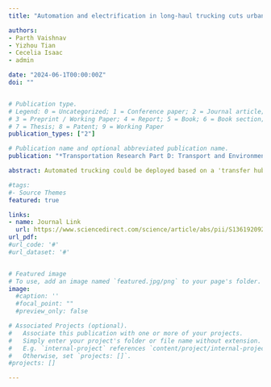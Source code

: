 ```yaml
---
title: "Automation and electrification in long-haul trucking cuts urban health and environmental damages" 

authors:
- Parth Vaishnav
- Yizhou Tian
- Cecelia Isaac
- admin 

date: "2024-06-1T00:00:00Z"
doi: ""


# Publication type.
# Legend: 0 = Uncategorized; 1 = Conference paper; 2 = Journal article;
# 3 = Preprint / Working Paper; 4 = Report; 5 = Book; 6 = Book section;
# 7 = Thesis; 8 = Patent; 9 = Working Paper
publication_types: ["2"]

# Publication name and optional abbreviated publication name.
publication: "*Transportation Research Part D: Transport and Environment*"

abstract: Automated trucking could be deployed based on a 'transfer hub' model. Human driven tractors will haul loads from urban origins to transfer hubs at the edge of Interstates; automated tractors will haul loads along Interstates to transfer hubs near the destination; human driven tractors will complete the journey. The need for large batteries is a barrier to the full electrification of long-haul trucking. However, in a ‘transfer hub’ model tractors deployed on urban legs can be electrified without using large batteries. Here, we assess the change in damages from air pollution from the introduction of automation and partial electrification in long haul trucking. For long haul routes below 300 miles, electrification reduces air pollution and greenhouse gas damages by 13% ($587 million annually). For long haul routes above 300 miles, electrification of just the urban segments facilitated by hub-based automation of highway driving reduces damages by 35% ($220 million annually).

#tags:
#- Source Themes
featured: true

links:
- name: Journal Link
  url: https://www.sciencedirect.com/science/article/abs/pii/S1361920924001445
url_pdf:
#url_code: '#'
#url_dataset: '#'


# Featured image
# To use, add an image named `featured.jpg/png` to your page's folder. 
image:
  #caption: ''
  #focal_point: ""
  #preview_only: false

# Associated Projects (optional).
#   Associate this publication with one or more of your projects.
#   Simply enter your project's folder or file name without extension.
#   E.g. `internal-project` references `content/project/internal-project/index.md`.
#   Otherwise, set `projects: []`.
#projects: []

---
```



